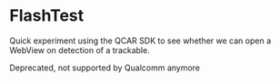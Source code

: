 FlashTest
=========

Quick experiment using the QCAR SDK to see whether we can open a WebView on detection of a trackable.

Deprecated, not supported by Qualcomm anymore
